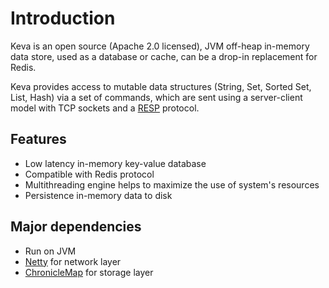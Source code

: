 # Introduction

Keva is an open source (Apache 2.0 licensed), JVM off-heap in-memory data store, used as a database or cache,
can be a drop-in replacement for Redis.

Keva provides access to mutable data structures (String, Set, Sorted Set, List, Hash) via a set of commands, which are sent using a server-client model
with TCP sockets and a [RESP](https://redis.io/topics/protocol) protocol.

## Features

- Low latency in-memory key-value database
- Compatible with Redis protocol
- Multithreading engine helps to maximize the use of system's resources
- Persistence in-memory data to disk

## Major dependencies

- Run on JVM
- [Netty](https://github.com/netty/netty) for network layer
- [ChronicleMap](https://github.com/OpenHFT/Chronicle-Map) for storage layer
